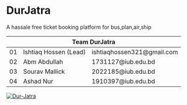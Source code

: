 # DurJatra

A hassale free ticket booking platform for bus,plan,air,ship


<table><thead><tr><th colspan="3">Team DurJatra</th></tr></thead><tbody><tr><td>01</td><td>Ishtiaq Hossen (Lead)</td><td>ishtiaqhossen321@gmail.com</td></tr><tr><td>02</td><td>Abm Abdullah</td><td>1731127@iub.edu.bd<br></td></tr><tr><td>03</td><td>Sourav Mallick</td><td>2022185@iub.edu.bd</td></tr><tr><td>04</td><td>Ashad Nur</td><td>1910397@iub.edu.bd</td></tr></tbody></table>

[![Dur-Jatra](https://img.youtube.com/vi/yIwzqUaRGQk/0.jpg)](https://www.youtube.com/watch?v=yIwzqUaRGQk)
